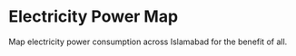 # Electricity Power Map

Map electricity power consumption across Islamabad for the benefit of all.
